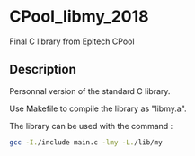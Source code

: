 # CPool_libmy_2018
Final C library from Epitech CPool

## Description
Personnal version of the standard C library.

Use Makefile to compile the library as "libmy.a".

The library can be used with the command : 
```bash
gcc -I./include main.c -lmy -L./lib/my
```
